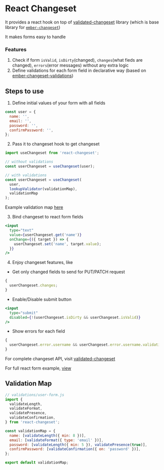 # React Changeset

It provides a react hook on top of [validated-changeset](https://github.com/validated-changeset/validated-changeset/) library (which is base library for [`ember-changeset`](https://github.com/poteto/ember-changeset))

It makes forms easy to handle

### Features

1. Check if form `isValid`, `isDirty`(changed), `changes`(what fieds are changed), `errors`(error messages) without any extra logic
2. Define validations for each form field in declarative way (based on [ember-changeset-validations](https://github.com/poteto/ember-changeset-validations))

## Steps to use

1. Define initial values of your form with all fields

```js
const user = {
  name: '',
  email: '',
  password: '',
  confirmPassword: '',
};
```

2. Pass it to changeset hook to get changeset

```js
import useChangeset from 'react-changeset';

// without validations
const userChangeset = useChangeset(user);

// with validations
const userChangeset = useChangeset(
  user,
  lookupValidator(validationMap),
  validationMap
);
```

Example validation map [here]()

3. Bind changeset to react form fields

```jsx
<input
  type="text"
  value={userChangeset.get('name')}
  onChange={({ target }) => {
    userChangeset.set('name', target.value);
  }}
/>
```

4. Enjoy changeset features, like

- Get only changed fields to send for PUT/PATCH request

```jsx
{
  userChangeset.changes;
}
```

- Enable/Disable submit button

```jsx
<input
  type="submit"
  disabled={!(userChangeset.isDirty && userChangeset.isValid)}
/>
```

- Show errors for each field

```jsx
{
  userChangeset.error.username && userChangeset.error.username.validation[0];
}
```

For complete changeset API, visit [validated-changeset](https://github.com/validated-changeset/validated-changeset/)

For full react form example, [view]()

## Validation Map

```js
// validations/user-form.js
import {
  validateLength,
  validateFormat,
  validatePresence,
  validateConfirmation,
} from 'react-changeset';

const validationMap = {
  name: [validateLength({ min: 8 })],
  email: [validateFormat({ type: 'email' })],
  password: [validateLength({ min: 5 }), validatePresence(true)],
  confirmPassword: [validateConfirmation({ on: 'password' })],
};

export default validationMap;
```

